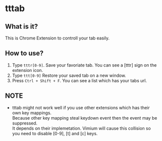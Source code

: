 # tttab

## What is it?

This is Chrome Extension to controll your tab easily.

## How to use?

1. Type `tttr[0-9]`.
    Save your favoriate tab.
    You can see a [tttr] sign on the extension icon.
1. Type `ttt[0-9]`
    Restore your saved tab on a new window.
1. Press `Ctrl + Shift + F`.
    You can see a list which has your tabs url.

## NOTE

- tttab might not work well if you use other extensions which has their own key mappings.  
  Because other key mapping steal keydown event then the event may be suppressed.  
  It depends on their implemetation. Vimium will cause this collision so you need to disable [0-9], [t] and [c] keys.



